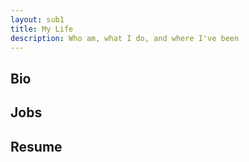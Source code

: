 ```yaml
---
layout: sub1
title: My Life
description: Who am, what I do, and where I've been
---
```


## Bio

## Jobs

## Resume
